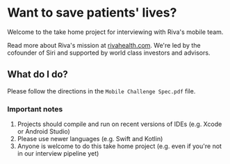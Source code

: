 # Want to save patients' lives?

Welcome to the take home project for interviewing with Riva's mobile team.

Read more about Riva's mission at [rivahealth.com](https://www.rivahealth.com). We're led by the cofounder of Siri and supported by world class investors and advisors.

## What do I do?

Please follow the directions in the `Mobile Challenge Spec.pdf` file.

### Important notes

1. Projects should compile and run on recent versions of IDEs (e.g. Xcode or Android Studio)
2. Please use newer languages (e.g. Swift and Kotlin)
3. Anyone is welcome to do this take home project (e.g. even if you're not in our interview pipeline yet)
